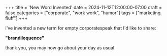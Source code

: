 +++
title = 'New Word Invented'
date = 2024-11-12T12:00:00-07:00
draft = false
categories = ["corporate", "work work", "humor"]
tags = ["marketing fluff"]
+++

i've invented a new term for empty corporatespeak that I'd like to share:

**"brandiloquence"**

thank you, you may now go about your day as usual
